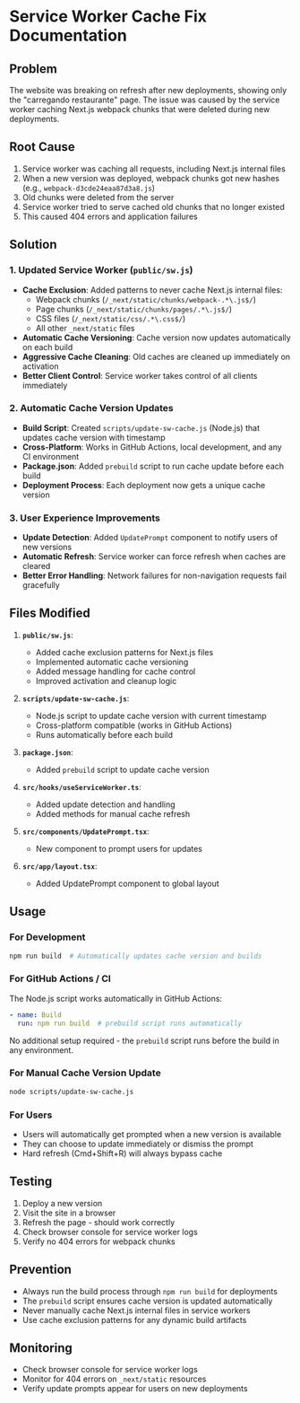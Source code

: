 # Service Worker Cache Fix Documentation

## Problem
The website was breaking on refresh after new deployments, showing only the "carregando restaurante" page. The issue was caused by the service worker caching Next.js webpack chunks that were deleted during new deployments.

## Root Cause
1. Service worker was caching all requests, including Next.js internal files
2. When a new version was deployed, webpack chunks got new hashes (e.g., `webpack-d3cde24eaa87d3a8.js`)
3. Old chunks were deleted from the server
4. Service worker tried to serve cached old chunks that no longer existed
5. This caused 404 errors and application failures

## Solution

### 1. Updated Service Worker (`public/sw.js`)
- **Cache Exclusion**: Added patterns to never cache Next.js internal files:
  - Webpack chunks (`/_next/static/chunks/webpack-.*\.js$/`)
  - Page chunks (`/_next/static/chunks/pages/.*\.js$/`)
  - CSS files (`/_next/static/css/.*\.css$/`)
  - All other `_next/static` files
- **Automatic Cache Versioning**: Cache version now updates automatically on each build
- **Aggressive Cache Cleaning**: Old caches are cleaned up immediately on activation
- **Better Client Control**: Service worker takes control of all clients immediately

### 2. Automatic Cache Version Updates
- **Build Script**: Created `scripts/update-sw-cache.js` (Node.js) that updates cache version with timestamp
- **Cross-Platform**: Works in GitHub Actions, local development, and any CI environment
- **Package.json**: Added `prebuild` script to run cache update before each build
- **Deployment Process**: Each deployment now gets a unique cache version

### 3. User Experience Improvements
- **Update Detection**: Added `UpdatePrompt` component to notify users of new versions
- **Automatic Refresh**: Service worker can force refresh when caches are cleared
- **Better Error Handling**: Network failures for non-navigation requests fail gracefully

## Files Modified

1. **`public/sw.js`**:
   - Added cache exclusion patterns for Next.js files
   - Implemented automatic cache versioning
   - Added message handling for cache control
   - Improved activation and cleanup logic

2. **`scripts/update-sw-cache.js`**:
   - Node.js script to update cache version with current timestamp
   - Cross-platform compatible (works in GitHub Actions)
   - Runs automatically before each build

3. **`package.json`**:
   - Added `prebuild` script to update cache version

4. **`src/hooks/useServiceWorker.ts`**:
   - Added update detection and handling
   - Added methods for manual cache refresh

5. **`src/components/UpdatePrompt.tsx`**:
   - New component to prompt users for updates

6. **`src/app/layout.tsx`**:
   - Added UpdatePrompt component to global layout

## Usage

### For Development
```bash
npm run build  # Automatically updates cache version and builds
```

### For GitHub Actions / CI
The Node.js script works automatically in GitHub Actions:
```yaml
- name: Build
  run: npm run build  # prebuild script runs automatically
```

No additional setup required - the `prebuild` script runs before the build in any environment.

### For Manual Cache Version Update
```bash
node scripts/update-sw-cache.js
```

### For Users
- Users will automatically get prompted when a new version is available
- They can choose to update immediately or dismiss the prompt
- Hard refresh (Cmd+Shift+R) will always bypass cache

## Testing
1. Deploy a new version
2. Visit the site in a browser
3. Refresh the page - should work correctly
4. Check browser console for service worker logs
5. Verify no 404 errors for webpack chunks

## Prevention
- Always run the build process through `npm run build` for deployments
- The `prebuild` script ensures cache version is updated automatically
- Never manually cache Next.js internal files in service workers
- Use cache exclusion patterns for any dynamic build artifacts

## Monitoring
- Check browser console for service worker logs
- Monitor for 404 errors on `_next/static` resources
- Verify update prompts appear for users on new deployments